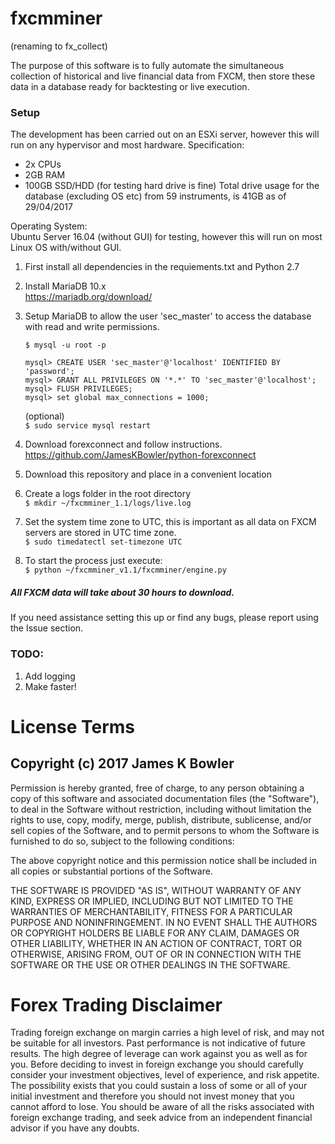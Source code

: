 # fxcmminer 
(renaming to fx_collect)

The purpose of this software is to fully automate the simultaneous collection of historical and live financial data from FXCM, then store these data in a database ready for backtesting or live execution.
### Setup
The development has been carried out on an ESXi server, however this will run on any hypervisor and most hardware.
Specification:  
 - 2x CPUs  
 - 2GB RAM  
 - 100GB SSD/HDD (for testing hard drive is fine)
 Total drive usage for the database (excluding OS etc) from 59 instruments, is 41GB as of 29/04/2017
 
 Operating System:  
 Ubuntu Server 16.04 (without GUI) for testing, however this will run on most Linux OS with/without GUI.  
 
 1. First install all dependencies in the requiements.txt and Python 2.7
 
 2. Install MariaDB 10.x  
   https://mariadb.org/download/
 
 3. Setup MariaDB to allow the user 'sec_master' to access the database with read and write permissions.
 
    `$ mysql -u root -p`  
  
    `mysql> CREATE USER 'sec_master'@'localhost' IDENTIFIED BY 'password';`  
    `mysql> GRANT ALL PRIVILEGES ON '*.*' TO 'sec_master'@'localhost';`  
    `mysql> FLUSH PRIVILEGES;`  
    `mysql> set global max_connections = 1000;`  
 
    (optional)  
    `$ sudo service mysql restart`  
 
 4. Download forexconnect and follow instructions.  
  https://github.com/JamesKBowler/python-forexconnect  
 
 5. Download this repository and place in a convenient location
 
 6. Create a logs folder in the root directory  
  `$ mkdir ~/fxcmminer_1.1/logs/live.log`  
  
 7. Set the system time zone to UTC, this is important as all data on FXCM servers are stored in UTC time zone.  
  `$ sudo timedatectl set-timezone UTC`  
 
 8. To start the process just execute:  
  `$ python ~/fxcmminer_v1.1/fxcmminer/engine.py`  
 
##### All FXCM data will take about 30 hours to download.
If you need assistance setting this up or find any bugs, please report using the Issue section.

### TODO:
1. Add logging
2. Make faster!

# License Terms  

## Copyright (c) 2017 James K Bowler  

Permission is hereby granted, free of charge, to any person obtaining a copy of this software and associated documentation files (the "Software"), to deal in the Software without restriction, including without limitation the rights to use, copy, modify, merge, publish, distribute, sublicense, and/or sell copies of the Software, and to permit persons to whom the Software is furnished to do so, subject to the following conditions:  

The above copyright notice and this permission notice shall be included in all copies or substantial portions of the Software.  

THE SOFTWARE IS PROVIDED "AS IS", WITHOUT WARRANTY OF ANY KIND, EXPRESS OR IMPLIED, INCLUDING BUT NOT LIMITED TO THE WARRANTIES OF MERCHANTABILITY, FITNESS FOR A PARTICULAR PURPOSE AND NONINFRINGEMENT. IN NO EVENT SHALL THE AUTHORS OR COPYRIGHT HOLDERS BE LIABLE FOR ANY CLAIM, DAMAGES OR OTHER LIABILITY, WHETHER IN AN ACTION OF CONTRACT, TORT OR OTHERWISE, ARISING FROM, OUT OF OR IN CONNECTION WITH THE SOFTWARE OR THE USE OR OTHER DEALINGS IN THE SOFTWARE.  

# Forex Trading Disclaimer  
Trading foreign exchange on margin carries a high level of risk, and may not be suitable for all investors. Past performance is not indicative of future results. The high degree of leverage can work against you as well as for you. Before deciding to invest in foreign exchange you should carefully consider your investment objectives, level of experience, and risk appetite. The possibility exists that you could sustain a loss of some or all of your initial investment and therefore you should not invest money that you cannot afford to lose. You should be aware of all the risks associated with foreign exchange trading, and seek advice from an independent financial advisor if you have any doubts.
